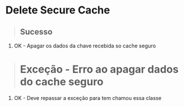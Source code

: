 # Delete Secure Cache

> ## Sucesso 
1. OK - Apagar os dados da chave recebida so cache seguro

> # Exceção - Erro ao apagar dados do cache seguro
1. OK - Deve repassar a exceção para tem chamou essa classe